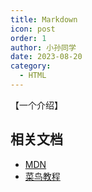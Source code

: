 ```yaml
---
title: Markdown
icon: post
order: 1
author: 小孙同学
date: 2023-08-20
category:
  - HTML
---
```


【一个介绍】

## 相关文档

- [MDN](https://developer.mozilla.org/zh-CN/docs/Web/HTML)
- [菜鸟教程](https://www.runoob.com/html/html5-intro.html)
